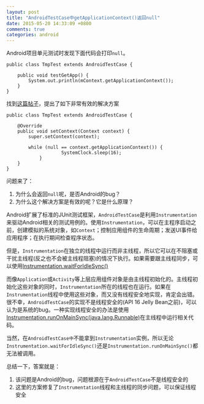 ```yaml
---
layout: post
title: "AndroidTestCase中getApplicationContext()返回null"
date: 2015-05-20 14:33:09 +0800
comments: true
categories: android
---
```

Android项目单元测试时发现下面代码会打印`null`。

```
public class TmpTest extends AndroidTestCase {

	public void testGetApp() {
		System.out.println(mContext.getApplicationContext());
	}
}
```

找到[这篇帖子][source]，提出了如下非常有效的解决方案

```
public class TmpTest extends AndroidTestCase {

	@Override
	public void setContext(Context context) {
		super.setContext(context);
		
		while (null == context.getApplicationContext()) {
            		SystemClock.sleep(16);
      		}
	}
}
```

问题来了：

1. 为什么会返回`null`呢，是否Android的bug？
2. 为什么这个解决方案是有效的呢？它是什么原理？

Android扩展了标准的JUnit测试框架，`AndroidTestCase`是利用`Instrumentation`来驱动Android相关的测试用例的。使用`Instrumentation`，可以在主程序启动之前，创建模拟的系统对象，如`Context`；控制应用组件的生命周期；发送UI事件给应用程序；在执行期间检查程序状态。

但是，`Instrumentation`在独立的线程中运行而非主线程，所以它可以在不阻塞或干扰主线程(反之也不会被主线程阻塞)的情况下执行。如果需要跟主线程同步，可以使用[Instrumentation.waitForIdleSync()](http://developer.android.com/reference/android/app/Instrumentation.html#waitForIdleSync%28%29)

而像`Application`或`Activity`等上层应用组件对象是由主线程初始化的。主线程初始化这些对象的同时，`Instrumentation`所在的线程也在运行。如果在`Instrumentation`线程中使用这些对象，而又没有线程安全地实现，肯定会出错。很不幸，`AndroidTestCase`的实现不是线程安全的(API 16 Jelly Bean之前)，可以认为是系统的bug。一种实现线程安全的办法是使用[Instrumentation.runOnMainSync(java.lang.Runnable)](http://developer.android.com/reference/android/app/Instrumentation.html#runOnMainSync%28java.lang.Runnable%29)在主线程中运行相关代码。

当然，在`AndroidTestCase中`不能拿到`Instrumentation`实例，所以无论`Instrumentation.waitForIdleSync()`还是`Instrumentation.runOnMainSync()`都无法被调用。

总结一下，答案就是：

1. 该问题是Android的bug，问题根源在于`AndroidTestCase`不是线程安全的
2. 这里的方案修复了`Instrumentation`线程和主线程的同步问题，可以保证线程安全

[source]: http://stackoverflow.com/questions/6516441/why-does-androidtestcase-getcontext-getapplicationcontext-return-null

